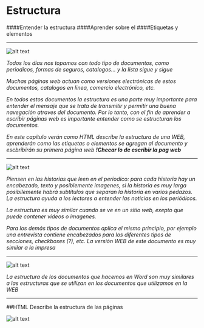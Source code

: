 # Estructura 

####Entender la estructura
####Aprender sobre el
####Etiquetas y elementos

___


![alt text](http://i182.photobucket.com/albums/x102/psypersky/Webcycle/EstructuraBrowser_zps43e6c982.png "Logo Title Text 1")



*Todos los días nos topamos con todo tipo de documentos, como periodicos, formas de seguros, catalogos... y  la lista sigue y sigue*

*Muchas páginas web actuan como versiones electrónicas de estos documentos, catalogos en linea, comercio electrónico, etc.*

*En todos estos documentos la estructura es una parte muy importante para entender el mensaje que se trata de transmitir y permitir una buena navegación atraves del documento. Por lo tanto, con el fin de aprender a escribir páginas web es importante entender como se estructuran los documentos.*

*En este capítulo verán como HTML describe la estructura de una WEB, aprenderán como las etiquetas o elementos se agregan al documento y escbribirán su primera página web* **_!Checar lo de escribir la pag web_**


___


![alt text](http://i182.photobucket.com/albums/x102/psypersky/Webcycle/The-Guardian-008_zps4514b8f0.jpg "Logo Title Text 1")


*Piensen en las historias que leen en el periodico: para cada historia hay un encabezado, texto y posiblemente imagenes, si la historia es muy larga posibilemente habrá subtitulos que separan la historia en varios pedazos. La estructura ayuda a los lectores a entender las noticias en los periódicos.*

*La estructura es muy similar cuando se ve en un sitio web, exepto que puede contener videos o imagenes.*

*Para los demás tipos de documentos aplica el mismo principio, por ejemplo una entrevista contiene encabezados para los diferentes tipos de secciones, checkboxes (?), etc. La versión WEB de este documento es muy similar a la impresa*


___

![alt text](http://i182.photobucket.com/albums/x102/psypersky/Webcycle/EstructuraOffice_zpsc81e9061.png "Logo Title Text 1")

*La estructura de los documentos que hacemos en Word son muy similares a las estructuras que se utilizan en los documentos que utilizamos en la WEB*

___

##HTML Describe la estructura de las páginas


![alt text](http://i182.photobucket.com/albums/x102/psypersky/Webcycle/code_example_zpsa7549ba1.png "Logo Title Text 1")

